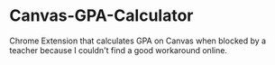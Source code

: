 # Canvas-GPA-Calculator
Chrome Extension that calculates GPA on Canvas when blocked by a teacher because I couldn't find a good workaround online.
